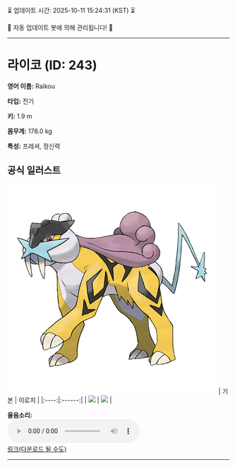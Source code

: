 
⏳ 업데이트 시간: 2025-10-11 15:24:31 (KST) ⏳

🤖 자동 업데이트 봇에 의해 관리됩니다! 🤖

---

# 라이코 (ID: 243)
**영어 이름:** Raikou

**타입:** 전기

**키:** 1.9 m

**몸무게:** 178.0 kg

**특성:** 프레셔, 정신력

## 공식 일러스트
![](https://raw.githubusercontent.com/PokeAPI/sprites/master/sprites/pokemon/other/official-artwork/243.png)
| 기본 | 이로치 |
|:----:|:------:|
| <img src="http://play.pokemonshowdown.com/sprites/ani/raikou.gif" width="200"> | <img src="http://play.pokemonshowdown.com/sprites/ani-shiny/raikou.gif" width="200"> |

**울음소리:**<br><audio controls src="https://raw.githubusercontent.com/PokeAPI/cries/main/cries/pokemon/latest/243.ogg"></audio><br> [링크(다운로드 될 수도)](https://raw.githubusercontent.com/PokeAPI/cries/main/cries/pokemon/latest/243.ogg)


---
